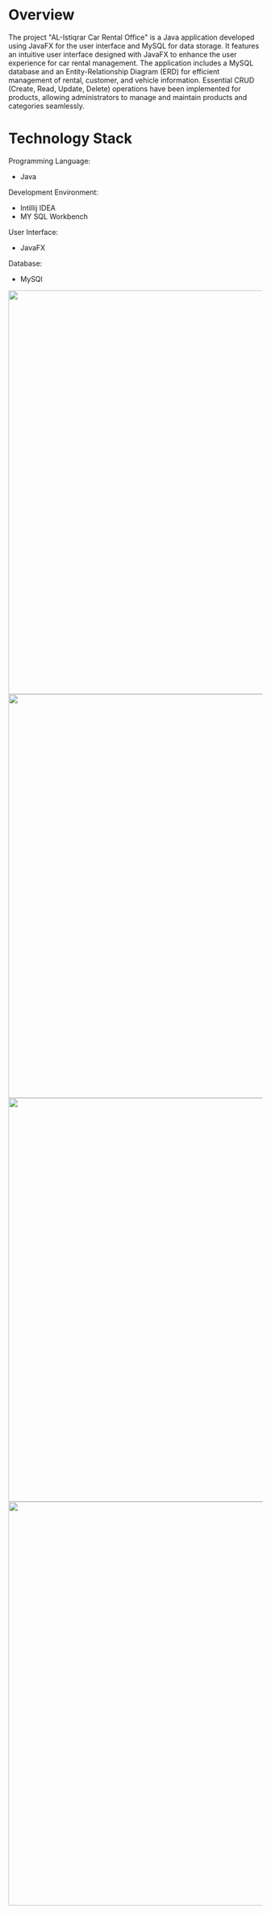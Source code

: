 # Overview
The project "AL-Istiqrar Car Rental Office" is a Java application developed using JavaFX for the user interface and MySQL for data storage. It features an intuitive user interface designed with JavaFX to enhance the user experience for car rental management. The application includes a MySQL database and an Entity-Relationship Diagram (ERD) for efficient management of rental, customer, and vehicle information. Essential CRUD (Create, Read, Update, Delete) operations have been implemented for products, allowing administrators to manage and maintain products and categories seamlessly.

# Technology Stack
Programming Language:
- Java 
  

Development Environment:
- Intillij IDEA
- MY SQL Workbench
  
User Interface: 
- JavaFX

Database: 
- MySQl

<img src="https://github.com/Mohammad-Zaben/AL-Istiqrar-Car-Rental-Office/assets/141401082/8314c9fe-4bee-4762-a17c-ebcc91344807" alt="" width=800 >
<img src="https://github.com/Mohammad-Zaben/AL-Istiqrar-Car-Rental-Office/assets/141401082/ef4f06d1-fa8f-4325-babe-815895f6246d" alt="" width=800 >
<img src="https://github.com/Mohammad-Zaben/AL-Istiqrar-Car-Rental-Office/assets/141401082/99ab5047-5168-4a8b-838c-85ce1bd55367" alt="" width=800 >
<img src="https://github.com/Mohammad-Zaben/AL-Istiqrar-Car-Rental-Office/assets/141401082/375729cb-efe5-45ca-915a-8ec5e34cf799" alt="" width=800 >


